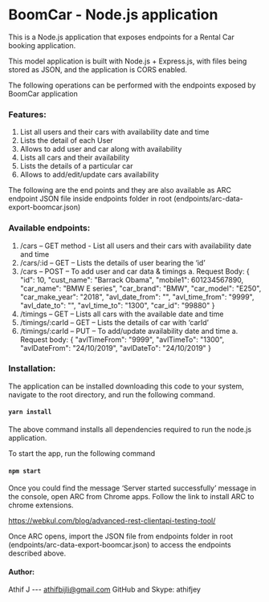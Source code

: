 # BoomCar - Node.js application

This is a Node.js application that exposes endpoints for a Rental Car booking application.

This model application is built with Node.js + Express.js, with files being stored as JSON, and the application is CORS enabled.

The following operations can be performed with the endpoints exposed by BoomCar application

### Features:
1.	List all users and their cars with availability date and time
2.	Lists the detail of each User
3.	Allows to add user and car along with availability
4.	Lists all cars and their availability
5.	Lists the details of a particular car
6.	Allows to add/edit/update cars availability

The following are the end points and they are also available as ARC endpoint JSON file inside endpoints folder in root (endpoints/arc-data-export-boomcar.json)

### Available endpoints:
1.	/cars – GET method - List all users and their cars with availability date and time
2.	/cars/:id – GET – Lists the details of user bearing the ‘id’
3.	/cars – POST – To add user and car data & timings
a.	Request Body:
{
  "id": 10,
  "cust_name": "Barrack Obama",
  "mobile1": 601234567890,
  "car_name": "BMW E series",
  "car_brand": "BMW",
  "car_model": "E250",
  "car_make_year": "2018",
  "avl_date_from": "",
  "avl_time_from": "9999",
  "avl_date_to": "",
  "avl_time_to": "1300",
  "car_id": "99880"
}
4.	/timings – GET – Lists all cars with the available date and time
5.	/timings/:carId – GET – Lists the details of car with ‘carId’
6.	/timings/:carId – PUT – To add/update availability date and time
a.	Request body:
{
  "avlTimeFrom": "9999",
  "avlTimeTo": "1300",
  "avlDateFrom": "24/10/2019",
  "avlDateTo": "24/10/2019"
}

### Installation:

The application can be installed downloading this code to your system, navigate to the root directory, and run the following command.

#### `yarn install`

The above command installs all dependencies required to run the node.js application. 

To start the app, run the following command

#### `npm start`

Once you could find the message ‘Server started successfully’ message in the console, open ARC from Chrome apps. Follow the link to install ARC to chrome extensions.

https://webkul.com/blog/advanced-rest-clientapi-testing-tool/

Once ARC opens, import the JSON file from endpoints folder in root (endpoints/arc-data-export-boomcar.json) to access the endpoints described above.

#### Author:
Athif J --- athifbijli@gmail.com
GitHub and Skype: athifjey
